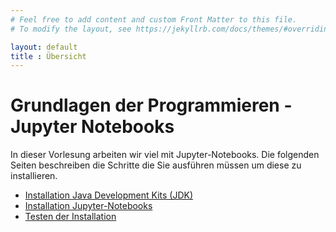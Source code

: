 ```yaml
---
# Feel free to add content and custom Front Matter to this file.
# To modify the layout, see https://jekyllrb.com/docs/themes/#overriding-theme-defaults

layout: default
title : Übersicht
---
```

 
# Grundlagen der Programmieren - Jupyter Notebooks

In dieser Vorlesung arbeiten wir viel mit Jupyter-Notebooks. Die folgenden Seiten beschreiben die Schritte die Sie ausführen müssen um diese zu installieren. 

* [Installation Java Development Kits (JDK)](installation-jdk)
* [Installation Jupyter-Notebooks](installation-jupyter)
* [Testen der Installation](installation-test)